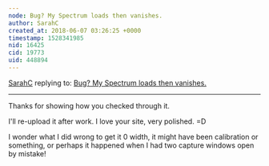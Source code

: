 ```yaml
---
node: Bug? My Spectrum loads then vanishes.
author: SarahC
created_at: 2018-06-07 03:26:25 +0000
timestamp: 1528341985
nid: 16425
cid: 19773
uid: 448894
---
```




[SarahC](../profile/SarahC) replying to: [Bug? My Spectrum loads then vanishes.](../notes/SarahC/06-03-2018/bug-my-spectrum-loads-then-vanishes)

----
Thanks for showing how you checked through it.

I'll re-upload it after work. I love your site, very polished. =D

I wonder what I did wrong to get it 0 width, it might have been calibration or something, or perhaps it happened when I had two capture windows open by mistake!